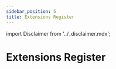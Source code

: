 ```yaml
---
sidebar_position: 5
title: Extensions Register
---
```


import Disclaimer from '../\_disclaimer.mdx';

<Disclaimer />


# Extensions Register
